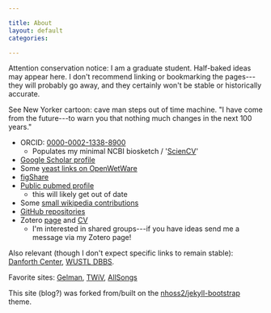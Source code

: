 ```yaml
---

title: About
layout: default
categories: 

---
```


Attention conservation notice:
I am a graduate student.
Half-baked ideas may appear here.
I don't recommend linking or bookmarking the pages---they will
probably go away, and they certainly won't be stable or historically
accurate.

See New Yorker cartoon: cave man steps out of time machine.
"I have come from the future---to warn you that nothing much changes
in the next 100 years."

<!-- Commentary:
     people expect github user page,
     therefore should have one.
     I should really watch 'Back to the Future' again.  And the sequels.
     October 2015.
 -->

- ORCID: [0000-0002-1338-8900](http://orcid.org/0000-0002-1338-8900)
  - Populates my minimal NCBI biosketch /
    '[ScienCV](http://www.ncbi.nlm.nih.gov/myncbi/1bCJgdlz66h5t/cv/8173/)'
- [Google Scholar profile](http://scholar.google.com/citations?user=AWRhHlsAAAAJ&hl=en&oi=pll)
- Some [yeast links on OpenWetWare](http://openwetware.org/wiki/User:J._Steen_Hoyer)
- [figShare](http://figshare.com/authors/J_Steen_Hoyer/470222)
- [Public pubmed profile](http://www.ncbi.nlm.nih.gov/sites/myncbi/collections/public/1pUY6yX9wdp6ddly0uxWlockq/)
  - this will likely get out of date
- Some [small wikipedia contributions](https://en.wikipedia.org/wiki/Special:Contributions/JS_Hoyer)
- [GitHub repositories](https://github.com/jshoyer?tab=repositories)
- Zotero [page](https://www.zotero.org/jshoyer) and
  [CV](https://www.zotero.org/jshoyer/cv)
  - I'm interested in shared groups---if you have ideas
    send me a message via my Zotero page!

Also relevant (though I don't expect specific links to remain stable):
[Danforth Center], [WUSTL DBBS].

[Danforth Center]:http://danforthcenter.org
[WUSTL DBBS]:http://dbbs.wustl.edu

Favorite sites:
[Gelman](http://andrewgelman.com),
[TWiV](http://twiv.tv),
[AllSongs](http://www.npr.org/blogs/allsongs/)

This site (blog?) was forked from/built on the
[nhoss2/jekyll-bootstrap](https://github.com/nhoss2/jekyll-bootstrap)
theme.
